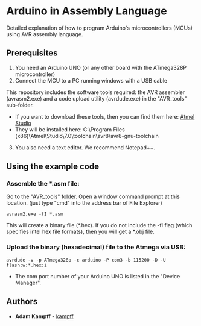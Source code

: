 # Arduino in Assembly Language

Detailed explanation of how to program Arduino's microcontrollers (MCUs) using AVR assembly language.

## Prerequisites

1. You need an Arduino UNO (or any other board with the ATmega328P microcontroller)
2. Connect the MCU to a PC running windows with a USB cable

This repository includes the software tools required: the AVR assembler (avrasm2.exe) and a code upload utility (avrdude.exe) in the "AVR_tools" sub-folder.
* If you want to download these tools, then you can find them here: [Atmel Studio](http://www.microchip.com/development-tools/atmel-studio-7)
* They will be installed here: C:\Program Files (x86)\Atmel\Studio\7.0\toolchain\avr8\avr8-gnu-toolchain

3. You also need a text editor. We recommend Notepad++.


## Using the example code

### Assemble the *.asm file:
Go to the "AVR_tools" folder. Open a window command prompt at this location. (just type "cmd" into the address bar of File Explorer)
```
avrasm2.exe -fI *.asm
```
This will create a binary file (*.hex). If you do not include the -fI flag (which specifies intel hex file formats), then you will get a *.obj file.

### Upload the binary (hexadecimal) file to the Atmega via USB:
```
avrdude -v -p ATmega328p -c arduino -P com3 -b 115200 -D -U flash:w:*.hex:i
```
* The com port number of your Arduino UNO is listed in the "Device Manager".

## Authors

* **Adam Kampff** - [kampff](https://github.com/kampff)


